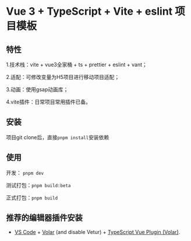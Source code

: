 # Vue 3 + TypeScript + Vite + eslint 项目模板

## 特性

1.技术栈：vite + vue3全家桶 + ts + prettier + eslint + vant；

2.适配：可修改变量为H5项目进行移动项目适配；

3.动画：使用gsap动画库；

4.vite插件：日常项目常用插件已备。

## 安装

项目git clone后，直接`pnpm install`安装依赖

## 使用

开发： `pnpm dev`

测试打包：`pnpm build:beta` 

正式打包：`pnpm build`

## 推荐的编辑器插件安装

- [VS Code](https://code.visualstudio.com/) + [Volar](https://marketplace.visualstudio.com/items?itemName=Vue.volar) (and disable Vetur) + [TypeScript Vue Plugin (Volar)](https://marketplace.visualstudio.com/items?itemName=Vue.vscode-typescript-vue-plugin).
